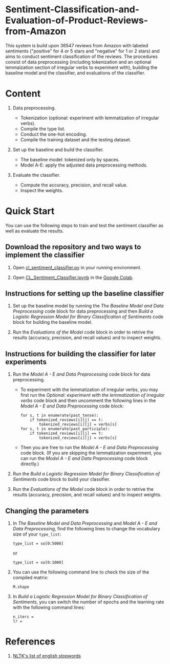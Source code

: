 # Sentiment-Classification-and-Evaluation-of-Product-Reviews-from-Amazon
This system is build upon 36547 reviews from Amazon with labeled sentiments ("positive" for 4 or 5 stars and "negative" for 1 or 2 stars) and aims to conduct sentiment classification of the reviews. The procedures consist of data preprocessing (including tokenization and an optional lemmaization section of irregular verbs to experiment with), building the baseline model and the classifier, and evaluations of the classifier.

# Content
1.   Data preprocessing.
      *   Tokenization (optional: experiment with lemmatization of irregular verbs).
      *   Compile the type list.
      *   Conduct the one-hot encoding.
      *   Compile the training dataset and the testing dataset.

2.   Set up the baseline and build the classifier.
      *   The baseline model: tokenized only by spaces.
      *   Model A-E: apply the adjusted data preprocessing methods.

3.   Evaluate the classifier.
      *   Compute the accuracy, precision, and recall value.
      *   Inspect the weights.

# Quick Start

You can use the following steps to train and test the sentiment classifier as well as evaluate the results.

## Download the repository and two ways to implement the classifier

1.   Open [cl_sentiment_classifier.py](cl_sentiment_classifier.py) in your running environment.

2.   Open [CL_Sentiment_Classifier.ipynb](CL_Sentiment_Classifier.ipynb) in the [Google Colab](https://colab.research.google.com/).

## Instructions for setting up the baseline classifier

1.   Set up the baseline model by running the *The Baseline Model and Data Preprocessing* code block for data preprocessing and then *Build a Logistic Regression Model for Binary Classification of Sentiments* code block for building the baseline model.

2.   Run the *Evaluations of the Model* code block in order to retrive the results (accuracy, precision, and recall values) and to inspect weights.

## Instructions for building the classifier for later experiments

1.   Run the *Model A - E and Data Preprocessing* code block for data preprocessing.

     *   To experiment with the lemmatization of irregular verbs, you may first run the *Optional: experiment with the lemmatization of irregular verbs* code block and then uncomment the following lines in the *Model A - E and Data Preprocessing* code block:
       
         ```
         for s, t in enumerate(past_tense):
             if tokenized_reviews[i][j] == t:
                 tokenized_reviews[i][j] = verbs[s]
         for s, t in enumerate(past_participle):
             if tokenized_reviews[i][j] == t:
                 tokenized_reviews[i][j] = verbs[s]
         ```
     *   Then you are free to run the *Model A - E and Data Preprocessing* code block. (If you are skipping the lemmatization experiment, you can run the *Model A - E and Data Preprocessing* code block directly.)
       
2.   Run the *Build a Logistic Regression Model for Binary Classification of Sentiments* code block to build your classifier.
  
3.   Run the *Evaluations of the Model* code block in order to retrive the results (accuracy, precision, and recall values) and to inspect weights.

## Changing the parameters

1.   In *The Baseline Model and Data Preprocessing* and *Model A - E and Data Preprocessing*, find the following lines to change the vocabulary size of your `type_list`:

     ```
     type_list = so[0:5000]
     ```
     or
     ```
     type_list = so[0:1000]
     ```
     
2.   You can use the following command line to check the size of the compiled matrix:

     ```
     M.shape
     ```

3.   In *Build a Logistic Regression Model for Binary Classification of Sentiments*, you can switch the number of epochs and the learning rate with the following command lines:

     ```
     n_iters =
     lr =
     ```

# References

1.    [NLTK's list of english stopwords](https://gist.github.com/sebleier/554280)
